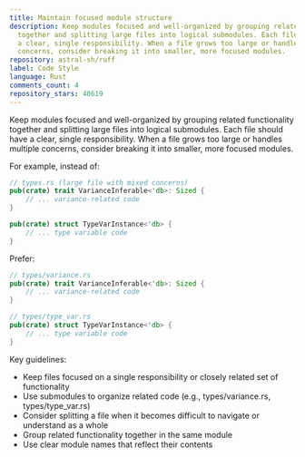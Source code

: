 ```yaml
---
title: Maintain focused module structure
description: Keep modules focused and well-organized by grouping related functionality
  together and splitting large files into logical submodules. Each file should have
  a clear, single responsibility. When a file grows too large or handles multiple
  concerns, consider breaking it into smaller, more focused modules.
repository: astral-sh/ruff
label: Code Style
language: Rust
comments_count: 4
repository_stars: 40619
---
```


Keep modules focused and well-organized by grouping related functionality together and splitting large files into logical submodules. Each file should have a clear, single responsibility. When a file grows too large or handles multiple concerns, consider breaking it into smaller, more focused modules.

For example, instead of:
```rust
// types.rs (large file with mixed concerns)
pub(crate) trait VarianceInferable<'db>: Sized {
    // ... variance-related code
}

pub(crate) struct TypeVarInstance<'db> {
    // ... type variable code
}
```

Prefer:
```rust
// types/variance.rs
pub(crate) trait VarianceInferable<'db>: Sized {
    // ... variance-related code
}

// types/type_var.rs
pub(crate) struct TypeVarInstance<'db> {
    // ... type variable code
}
```

Key guidelines:
- Keep files focused on a single responsibility or closely related set of functionality
- Use submodules to organize related code (e.g., types/variance.rs, types/type_var.rs)
- Consider splitting a file when it becomes difficult to navigate or understand as a whole
- Group related functionality together in the same module
- Use clear module names that reflect their contents